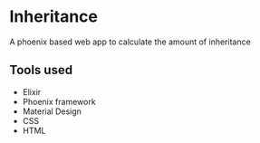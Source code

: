 # Inheritance

A phoenix based web app to calculate the amount of inheritance

## Tools used

  * Elixir
  * Phoenix framework
  * Material Design
  * CSS
  * HTML
